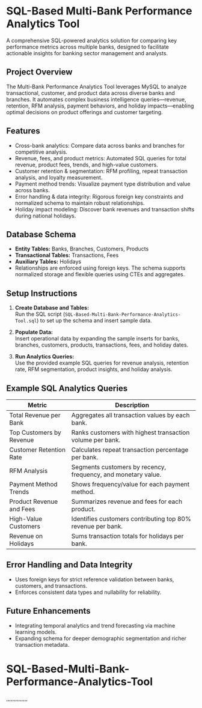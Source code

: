 # SQL-Based Multi-Bank Performance Analytics Tool

A comprehensive SQL-powered analytics solution for comparing key performance metrics across multiple banks, designed to facilitate actionable insights for banking sector management and analysts.

## Project Overview

The Multi-Bank Performance Analytics Tool leverages MySQL to analyze transactional, customer, and product data across diverse banks and branches. It automates complex business intelligence queries—revenue, retention, RFM analysis, payment behaviors, and holiday impacts—enabling optimal decisions on product offerings and customer targeting.

## Features

- Cross-bank analytics: Compare data across banks and branches for competitive analysis.
- Revenue, fees, and product metrics: Automated SQL queries for total revenue, product fees, trends, and high-value customers.
- Customer retention & segmentation: RFM profiling, repeat transaction analysis, and loyalty measurement.
- Payment method trends: Visualize payment type distribution and value across banks.
- Error handling & data integrity: Rigorous foreign key constraints and normalized schema to maintain robust relationships.
- Holiday impact modeling: Discover bank revenues and transaction shifts during national holidays.

## Database Schema

- **Entity Tables:** Banks, Branches, Customers, Products  
- **Transactional Tables:** Transactions, Fees  
- **Auxiliary Tables:** Holidays  
- Relationships are enforced using foreign keys. The schema supports normalized storage and flexible queries using CTEs and aggregates.

## Setup Instructions

1. **Create Database and Tables:**  
   Run the SQL script (`SQL-Based-Multi-Bank-Performance-Analytics-Tool.sql`) to set up the schema and insert sample data.

2. **Populate Data:**  
   Insert operational data by expanding the sample inserts for banks, branches, customers, products, transactions, fees, and holiday dates.

3. **Run Analytics Queries:**  
   Use the provided example SQL queries for revenue analysis, retention rate, RFM segmentation, product insights, and holiday analysis.

## Example SQL Analytics Queries

| Metric                        | Description                                                       |
|-------------------------------|-------------------------------------------------------------------|
| Total Revenue per Bank        | Aggregates all transaction values by each bank.                   |
| Top Customers by Revenue      | Ranks customers with highest transaction volume per bank.         |
| Customer Retention Rate       | Calculates repeat transaction percentage per bank.                |
| RFM Analysis                  | Segments customers by recency, frequency, and monetary value.     |
| Payment Method Trends         | Shows frequency/value for each payment method.                    |
| Product Revenue and Fees      | Summarizes revenue and fees for each product.                     |
| High-Value Customers          | Identifies customers contributing top 80% revenue per bank.       |
| Revenue on Holidays           | Sums transaction totals for holidays per bank.                    |

## Error Handling and Data Integrity

- Uses foreign keys for strict reference validation between banks, customers, and transactions.
- Enforces consistent data types and nullability for reliability.

## Future Enhancements

- Integrating temporal analytics and trend forecasting via machine learning models.
- Expanding schema for deeper demographic segmentation and richer transaction metadata.
# SQL-Based-Multi-Bank-Performance-Analytics-Tool
,,,,,,,,,,,,,,
